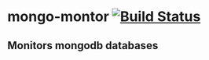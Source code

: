 # mongo-montor [![Build Status](https://travis-ci.org/firstandthird/mongo-monitor.svg?branch=master)](https://travis-ci.org/firstandthird/mongo-monitor)
## Monitors mongodb databases

